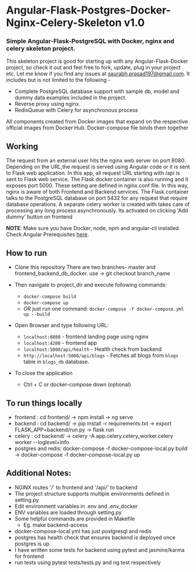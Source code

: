 <h1>Angular-Flask-Postgres-Docker-Nginx-Celery-Skeleton v1.0</h1>
<h3>Simple Angular-Flask-PostgreSQL with Docker, nginx and celery skeleton project.</h3>

This skeleton project is good for starting up with any Angular-Flask-Docker project, so check it out and feel free to fork, update, plug in your project etc. Let me know if you find any issues at saurabh.prasad197@gmail.com.
It includes but is not limited to the following -
* Complete PostgreSQL database support with sample db, model and dummy data examples included in the project.
* Reverse proxy using nginx.
* RedisQueue with Celery for asynchronous process 

<p>All components created from Docker images that expand on the respective official images from Docker Hub. Docker-compose file binds them together </p>

## Working
<p>The request from an external user hits the nginx web server on port 8080. Depending on the URL,the request is served using Angular code or it is sent to Flask web application. In this app, all request URL starting with /api is sent to Flask web service. The Flask docker container is also running and it exposes port 5000. These setting are defined in nginx.conf file. In this way, nginx is aware of both Frontend and Backend services. The Flask container talks to the PostgreSQL database on port 5432 for any request that require database operations. A separate celery worker is created with takes care of processing any long process asynchronously. Its activated on clicking 'Add dummy' button on frontend</p>

**NOTE**: Make sure you have Docker, node, npm and angular-cli installed. Check Angular
Prerequisites [here](https://github.com/angular/angular-cli#prerequisites).

## How to run
- Clone this repository
There are two branches- master and frontend_backend_db_docker. use -> git checkout branch_name
- Then navigate to project_dir and execute following commands:
  - `docker-compose build`
  - `docker-compose up`
  - _OR_ just run one command: `docker-compose -f docker-compose.yml up --build`
 
- Open Browser and type following URL:
    - `localhost:8080` - frontend landing page using nginx 
    - `localhost:4200` - frontend app
    - `localhost:5000/api/health` - Health check from backend
    - `http://localhost:5000/api/blogs` - Fetches all blogs from `blogs` table in `blogs_db` database.


- To close the application
    - Ctrl + C or docker-compose down (optional)

## To run things locally
- frontend : cd frontend/ -> npm install -> ng serve
- backend : cd backend/ -> pip install -r requirements.txt -> export FLASK_APP=backend/run.py -> flask run
- celery : cd backend/ -> celery -A app.celery.celery_worker.celery worker --loglevel=info
- postgres and redis: docker-compose -f docker-compose-local.py build -> docker-compose -f docker-compose-local.py up

## Additional Notes:
-   NGINX routes '/' to frontend and '/api/' to backend
-   The project structure supports multiple environments defined in setting.py
-   Edit environment variables in .env and .env_docker
-   ENV variables are loaded through setting.py
-   Some helpful commands are provided in Makefile
     - Eg. make backend-access
- docker-compose-local.yml has just postgresql and redis
- postgres has health check that ensures backend is deployed once postgres is up
- I have written some tests for backend using pytest and jasmine/karma for frontend
- run tests using pytest tests/tests.py and ng test respectively
 
